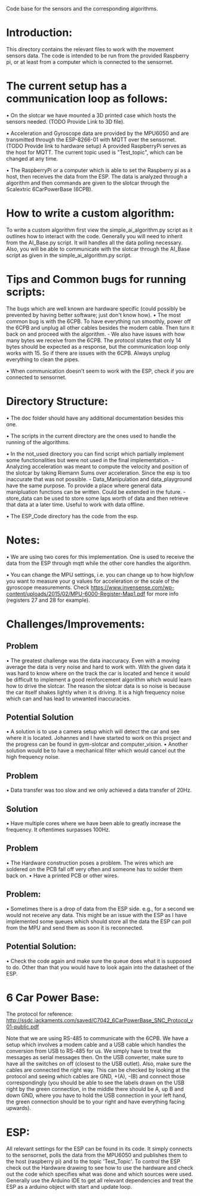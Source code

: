 Code base for the sensors and the corresponding algorithms.

Introduction:
=============
This directory contains the relevant files to work with the movement sensors data.
The code is intended to be run from the provided Raspberry pi, or at least from a computer which is connected to the
sensornet.


The current setup has a communication loop as follows:
======================================================
• On the slotcar we have mounted a 3D printed case which hosts the sensors needed. (TODO Provide Link to 3D file).

• Acceleration and Gyroscope data are provided by the MPU6050
and are transmitted through the ESP-8266-01 with MQTT over the sensornet. (TODO Provide link to hardware setup)
A provided RaspberryPi serves as the host for MQTT. The current topic used is "Test_topic", which can be
changed at any time.

• The RaspberryPi or a computer which is able to set the Raspberry pi as a host,
then receives the data from the ESP. The data is analyzed through a algorithm and then commands are given
to the slotcar through the Scalextric 6CarPowerBase (6CPB).


How to write a custom algorithm:
================================
To write a custom algorithm first view the simple_ai_algorithm.py script as it outlines how to interact with the code.
Generally you will need to inherit from the AI_Base.py script. It will handles all the data polling necessary. Also,
you will be able to communicate with the slotcar through the AI_Base script as
given in the simple_ai_algorithm.py script.


Tips and Common bugs for running scripts:
=========================================
The bugs which are well known are hardware specific (could possibly be prevented by having better software; just don't
know how).
• The most common bug is with the 6CPB. To have everything run smoothly, power off the 6CPB and unplug all other
cables besides the modem cable. Then turn it back on and proceed with the algorithm.
    - We also have issues with how many bytes we receive from the 6CPB. The protocol states that only 14 bytes should be
    expected as a response, but the communication loop only works with 15. So if there are issues with the 6CPB.
    Always unplug everything to clean the pipes.

• When communication doesn't seem to work with the ESP, check if you are connected to sensornet.

Directory Structure:
====================

• The doc folder should have any additional documentation besides this one.

• The scripts in the current directory are the ones used to handle the running of the algorithms.

• In the not_used directory you can find script which partially implement some functionalities but were not used in the
final implementation.
    - Analyzing acceleration was meant to compute the velocity and position of the slotcar by taking Riemann Sums over
    acceleration. Since the esp is too inaccurate that was not possible.
    - Data_Manipulation and data_playground have the same purpose. To provide a place where general data manipluation
    functions can be written. Could be extended in the future.
    -store_data can be used to store some laps worth of data and then retrieve that data at a later time.
    Useful to work with data offline.

• The ESP_Code directory has the code from the esp.


Notes:
======
• We are using two cores for this implementation. One is used to receive the data from the ESP through mqtt while
the other core handles the algorithm.

• You can change the MPU settings, i.e. you can change up to how high/low you want to measure your g values for
acceleration or the scale of the gyroscope measurements. Check
 https://www.invensense.com/wp-content/uploads/2015/02/MPU-6000-Register-Map1.pdf for more info (registers 27 and 28
 for example).

Challenges/Improvements:
========================
Problem
-------
• The greatest challenge was the data inaccuracy. Even with a moving average the data is very noise and hard to
work with. With the given data it was hard to know where on the track the car is located and hence it would be difficult
to implement a good reinforcement algorithm which would learn how to drive the slotcar.
The reason the slotcar data is so noise is because the car itself shakes lightly when it is driving. It is a high
frequency noise which can and has lead to unwanted inaccuracies.

Potential Solution
------------------
• A solution is to use a camera setup which will detect the car and see where it is located. Johannes and I have started
to work on this project and the progress can be found in gym-slotcar and computer_vision.
• Another solution would be to have a mechanical filter which would cancel out the high frequency noise.

Problem
-------
• Data transfer was too slow and we only achieved a data transfer of 20Hz.

Solution
--------
• Have multiple cores where we have been able to greatly increase the frequency. It oftentimes surpasses 100Hz.

Problem
-------
• The Hardware construction poses a problem. The wires which are soldered on the PCB fall off very often and
someone has to solder them back on.
• Have a printed PCB or other wires.

Problem:
--------
• Sometimes there is a drop of data from the ESP side. e.g., for a second we would not receive any data.
This might be an issue with the ESP as I have implemented some queues which should store all the data the ESP
can poll from the MPU and send them as soon it is reconnected.

Potential Solution:
-------------------
• Check the code again and make sure the queue does what it is supposed to do. Other than that you would have to look
again into the datasheet of the ESP.


6 Car Power Base:
=================
The protocol for reference: http://ssdc.jackaments.com/saved/C7042_6CarPowerBase_SNC_Protocol_v01-public.pdf

Note that we are using RS-485 to communicate with the 6CPB. We have a setup which involves a modem cable and a
USB cable which handles the conversion from USB to RS-485 for us. We simply have to treat the messages as serial
messages then. On the USB converter, make sure to have all the switches on off (closest to the USB outlet). Also,
make sure the cables are connected the right way. This can be checked by looking at the protocol and seeing which
cables are GND, +(A), -(B) and connect those correspondingly (you should be able to see the labels drawn on
the USB right by the green connection, in the middle there should be A, up B and down GND, where
you have to hold the USB connection in your left hand, the green connection should be to your right
and have everything facing upwards).


ESP:
====
All relevant settings for the ESP can be found in its code. It simply connects to the sensornet, polls the
data from the MPU6050 and publishes them to the host (raspberry pi) and to the topic 'Test_Topic'.
To control the ESP check out the Hardware drawing to see how to use the hardware and check out the code which specifies
what was done and which sources were used. Generally use the Arduino IDE to get all relevant dependencies and treat the
ESP as a arduino object with start and update loop.

